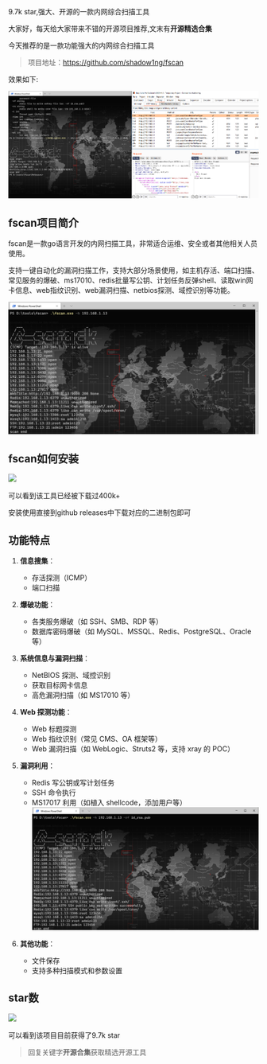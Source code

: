 9.7k star,强大、开源的一款内网综合扫描工具

大家好，每天给大家带来不错的开源项目推荐,文末有**开源精选合集**

今天推荐的是一款功能强大的内网综合扫描工具

>项目地址：https://github.com/shadow1ng/fscan

效果如下:

![](image.png)

## fscan项目简介

fscan是一款go语言开发的内网扫描工具，非常适合运维、安全或者其他相关人员使用。

支持一键自动化的漏洞扫描工作，支持大部分场景使用，如主机存活、端口扫描、常见服务的爆破、ms17010、redis批量写公钥、计划任务反弹shell、读取win网卡信息、web指纹识别、web漏洞扫描、netbios探测、域控识别等功能。

![](image-1.png)

## fscan如何安装

 ![](https://img.shields.io/github/downloads/shadow1ng/fscan/total?style=flat-square)

 可以看到该工具已经被下载过400k+

安装使用直接到github releases中下载对应的二进制包即可

## 功能特点

1. **信息搜集**：
   - 存活探测（ICMP）
   - 端口扫描

2. **爆破功能**：
   - 各类服务爆破（如 SSH、SMB、RDP 等）
   - 数据库密码爆破（如 MySQL、MSSQL、Redis、PostgreSQL、Oracle 等）

3. **系统信息与漏洞扫描**：
   - NetBIOS 探测、域控识别
   - 获取目标网卡信息
   - 高危漏洞扫描（如 MS17010 等）

4. **Web 探测功能**：
   - Web 标题探测
   - Web 指纹识别（常见 CMS、OA 框架等）
   - Web 漏洞扫描（如 WebLogic、Struts2 等，支持 xray 的 POC）

5. **漏洞利用**：
   - Redis 写公钥或写计划任务
   - SSH 命令执行
   - MS17017 利用（如植入 shellcode，添加用户等）
  ![](image-2.png)

1. **其他功能**：
   - 文件保存
   - 支持多种扫描模式和参数设置



## star数

 ![](https://img.shields.io/github/stars/shadow1ng/fscan?style=flat-square) 

 可以看到该项目目前获得了9.7k star

 >回复关键字**开源合集**获取精选开源工具